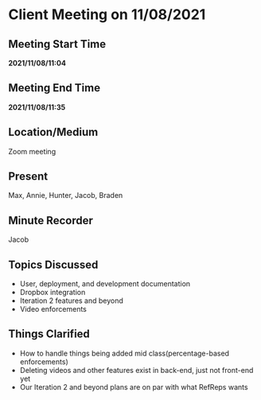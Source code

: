 # Client Meeting on 11/08/2021

## Meeting Start Time

**2021/11/08/11:04**

## Meeting End Time

**2021/11/08/11:35**

## Location/Medium

Zoom meeting

## Present
Max, Annie, Hunter, Jacob, Braden

## Minute Recorder

Jacob

## Topics Discussed
- User, deployment, and development documentation 
- Dropbox integration
- Iteration 2 features and beyond
- Video enforcements

## Things Clarified
- How to handle things being added mid class(percentage-based enforcements) 
- Deleting videos and other features exist in back-end, just not front-end yet
- Our Iteration 2 and beyond plans are on par with what RefReps wants
